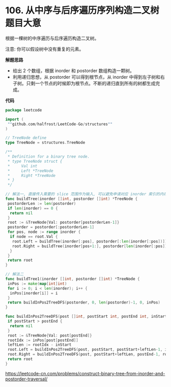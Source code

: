 # 106. 从中序与后序遍历序列构造二叉树**题目大意** 

根据一棵树的中序遍历与后序遍历构造二叉树。

注意: 你可以假设树中没有重复的元素。

**解题思路** 

- 给出 2 个数组，根据 inorder 和 postorder 数组构造一颗树。
- 利用递归思想，从 postorder 可以得到根节点，从 inorder 中得到左子树和右子树。只剩一个节点的时候即为根节点。不断的递归直到所有的树都生成完成。

**代码**  

```go
package leetcode

import (
 ""github.com/halfrost/LeetCode-Go/structures""
)

// TreeNode define
type TreeNode = structures.TreeNode

/**
 * Definition for a binary tree node.
 * type TreeNode struct {
 *     Val int
 *     Left *TreeNode
 *     Right *TreeNode
 * }
 */

// 解法一, 直接传入需要的 slice 范围作为输入, 可以避免申请对应 inorder 索引的内存, 内存使用(leetcode test case) 4.7MB -> 4.3MB.
func buildTree(inorder []int, postorder []int) *TreeNode {
 postorderLen := len(postorder)
 if len(inorder) == 0 {
  return nil
 }
 root := &TreeNode{Val: postorder[postorderLen-1]}
 postorder = postorder[:postorderLen-1]
 for pos, node := range inorder {
  if node == root.Val {
   root.Left = buildTree(inorder[:pos], postorder[:len(inorder[:pos])])
   root.Right = buildTree(inorder[pos+1:], postorder[len(inorder[:pos]):])
  }
 }
 return root
}

// 解法二
func buildTree1(inorder []int, postorder []int) *TreeNode {
 inPos := make(map[int]int)
 for i := 0; i < len(inorder); i++ {
  inPos[inorder[i]] = i
 }
 return buildInPos2TreeDFS(postorder, 0, len(postorder)-1, 0, inPos)
}

func buildInPos2TreeDFS(post []int, postStart int, postEnd int, inStart int, inPos map[int]int) *TreeNode {
 if postStart > postEnd {
  return nil
 }
 root := &TreeNode{Val: post[postEnd]}
 rootIdx := inPos[post[postEnd]]
 leftLen := rootIdx - inStart
 root.Left = buildInPos2TreeDFS(post, postStart, postStart+leftLen-1, inStart, inPos)
 root.Right = buildInPos2TreeDFS(post, postStart+leftLen, postEnd-1, rootIdx+1, inPos)
 return root
}
```

https://leetcode-cn.com/problems/construct-binary-tree-from-inorder-and-postorder-traversal/